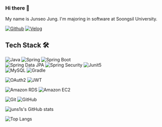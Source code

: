 ### Hi there 👋
My name is Junseo Jung.
I'm majoring in software at Soongsil University.

[![Github](https://img.shields.io/badge/Github-181717?style=flat&logo=Github&logoColor=white)](https://github.com/juns1s)
[![Velog](https://img.shields.io/badge/Velog-20c997?style=flat&logo=Velog&logoColor=white)](https://velog.io/@juns1s)

## Tech Stack 🛠️

<!--1-->
![Java](https://img.shields.io/badge/Java-007396?style=flat&logo=OpenJDK&logoColor=white")
![Spring](https://img.shields.io/badge/Spring-31B025?style=flat&logo=spring&logoColor=white)
![Spring Boot](https://img.shields.io/badge/Spring%20Boot-6DB33F?style=flat&logo=Spring%20Boot&logoColor=white)<br/>
![Spring Data JPA](https://img.shields.io/badge/spring_data_jpa-6DB33F?style=flat&logo=Databricks&logoColor=black)
![Spring Security](https://img.shields.io/badge/Spring%20Security-6DB33F?style=flat&logo=springsecurity&logoColor=white)
![Junit5](https://img.shields.io/badge/Junit5-25A162?style=flat&logo=junit5&logoColor=orange)<br/>
![MySQL](https://img.shields.io/badge/MySQL-4479A1?style=flat&logo=mysql&logoColor=white) 
![Gradle](https://img.shields.io/badge/Gradle-02303A?style=flat&logo=Gradle&logoColor=white)

<!--2-->
![OAuth2](https://img.shields.io/badge/OAuth2-black?style=flat&logo=1password&logoColor=white)
![JWT](https://img.shields.io/badge/jwt-black?style=flat&logo=jsonwebtokens&logoColor=blue)<br/>

<!--3-->
![Amazon RDS](https://img.shields.io/badge/Amazon%20RDS-527FFF?style=flat&logo=amazonrds&logoColor=white)
![Amazon EC2](https://img.shields.io/badge/Amazon%20EC2-FF9900?style=flat&logo=amazonec2&logoColor=white)<br/>

<!--4-->
![Git](https://img.shields.io/badge/git-F05032?style=flat&logo=git&logoColor=white)
![GitHub](https://img.shields.io/badge/github-181717?style=flat&logo=github&logoColor=white)

![juns1s's GitHub stats](https://github-readme-stats.vercel.app/api?username=juns1s&show_icons=true&theme=dark)

![Top Langs](https://github-readme-stats.vercel.app/api/top-langs/?username=juns1s&layout=compact&theme=dark)
